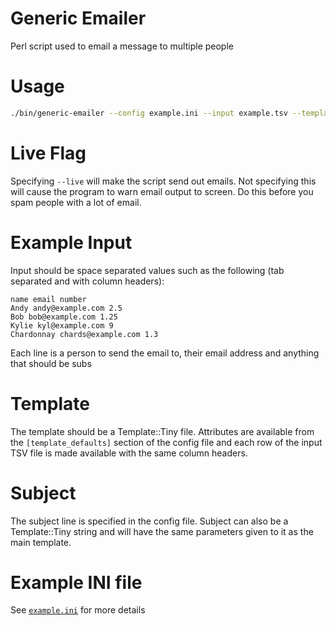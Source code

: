 # Generic Emailer

Perl script used to email a message to multiple people

# Usage

```bash
./bin/generic-emailer --config example.ini --input example.tsv --template template.txt --live
```

# Live Flag

Specifying `--live` will make the script send out emails. Not specifying this will cause the program to warn email output to screen. Do this before you spam people with a lot of email.

# Example Input

Input should be space separated values such as the following (tab separated and with column headers):

```
name email number
Andy andy@example.com 2.5
Bob bob@example.com 1.25
Kylie kyl@example.com 9
Chardonnay chards@example.com 1.3
```

Each line is a person to send the email to, their email address and anything that should be subs

# Template

The template should be a Template::Tiny file. Attributes are available from the `[template_defaults]` section of the config file and each row of the input TSV file is made available with the same column headers.

# Subject

The subject line is specified in the config file. Subject can also be a Template::Tiny string and will have the same parameters given to it as the main template.

# Example INI file

See [`example.ini`](https://github.com/andrewyatz/generic-emailer/blob/master/example.ini) for more details
